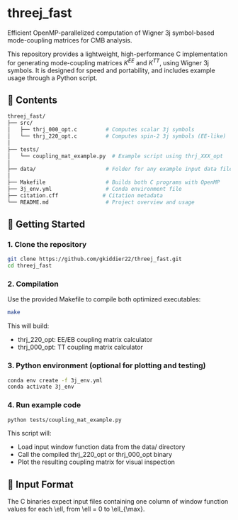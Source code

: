 # threej_fast

Efficient OpenMP-parallelized computation of Wigner 3j symbol-based mode-coupling matrices for CMB analysis.

This repository provides a lightweight, high-performance C implementation for generating mode-coupling matrices $K^{EE}$ and $K^{TT}$, using Wigner 3j symbols. It is designed for speed and portability, and includes example usage through a Python script.

## 🔧 Contents
```bash
threej_fast/
├── src/
│   ├── thrj_000_opt.c         # Computes scalar 3j symbols
│   └── thrj_220_opt.c         # Computes spin-2 3j symbols (EE-like)
│
├── tests/
│   └── coupling_mat_example.py  # Example script using thrj_XXX_opt
│
├── data/                      # Folder for any example input data files
│
├── Makefile                   # Builds both C programs with OpenMP
├── 3j_env.yml                 # Conda environment file
├── citation.cff              # Citation metadata
└── README.md                  # Project overview and usage
```

## 🚀 Getting Started

### 1. Clone the repository

```bash
git clone https://github.com/gkiddier22/threej_fast.git
cd threej_fast
```

### 2. Compilation
Use the provided Makefile to compile both optimized executables:
```bash
make
```
This will build:
- thrj_220_opt: EE/EB coupling matrix calculator 
- thrj_000_opt: TT coupling matrix calculator 

 ### 3. Python environment (optional for plotting and testing)
 ```bash
conda env create -f 3j_env.yml
conda activate 3j_env
```

### 4. Run example code 
```bash
python tests/coupling_mat_example.py
```
This script will:
- Load input window function data from the data/ directory
- Call the compiled thrj_220_opt or thrj_000_opt binary
- Plot the resulting coupling matrix for visual inspection

## 📁 Input Format

The C binaries expect input files containing one column of window function values for each \ell, from \ell = 0 to \ell_{\max}.

